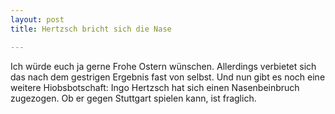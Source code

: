 ```yaml
---
layout: post
title: Hertzsch bricht sich die Nase

---
```


Ich würde euch ja gerne Frohe Ostern wünschen. Allerdings verbietet sich das nach dem gestrigen Ergebnis fast von selbst. Und nun gibt es noch eine weitere Hiobsbotschaft: Ingo Hertzsch hat sich einen Nasenbeinbruch zugezogen. Ob er gegen Stuttgart spielen kann, ist fraglich.


